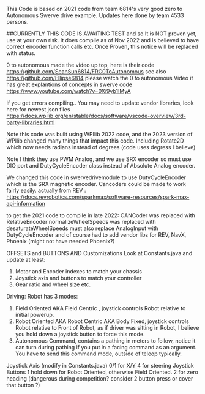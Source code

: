 
This Code is based on 2021 code from team 6814's very good zero to Autonomous Swerve drive example.
Updates here done by team 4533 persons.

##CURRENTLY THIS CODE IS AWAITING TEST and so It is NOT proven yet, use at your own risk.
It does compile as of Nov 2022 and is believed to have correct encoder function calls etc. 
Once Proven, this notice will be replaced with status.

0 to autonomous made the video up top, here is their code https://github.com/SeanSun6814/FRC0ToAutonomous
see also https://github.com/Ellipse6814
please watch the 0 to autonomous Video it has great explantions of concepts in swerve code https://www.youtube.com/watch?v=0Xi9yb1IMyA


If you get errors compiling..
You may need to update vendor libraries, look here for newest json files
https://docs.wpilib.org/en/stable/docs/software/vscode-overview/3rd-party-libraries.html

Note this code was built using WPIlib 2022 code, and the 2023 version of WPIlib changed many things that impact this code.
Including Rotate2D which now needs radians instead of degrees (code uses degress I believe) 

Note I think they use PWM Analog, and we use SRX encoder so must use DIO port and DutyCycleEncoder class instead of Absolute Analog encoder.

We changed this code in swervedrivemodule to use DutyCycleEncoder which is the SRX magnetic encoder. Cancoders could be made to work fairly easily.
actually from REV : https://docs.revrobotics.com/sparkmax/software-resources/spark-max-api-information

to get the 2021 code to compile in late 2022:
    CANCoder was replaced with RelativeEncoder
    normalizeWheelSpeeds was replaced with desaturateWheelSpeeds
    must also replace AnalogInput with DutyCycleEncoder
and of course had to add vendor libs for REV, NavX, Phoenix (might not have needed Phoenix?)

OFFSETS and BUTTONS AND Customizations
Look at Constants.java and update at least:
1. Motor and Encoder indexes to match your chassis
2. Joystick axis and buttons to match your controller
3. Gear ratio and wheel size etc.

Driving:
Robot has 3 modes:
1. Field Oriented AKA Field Centric , joystick controls Robot relative to initial powerup.
2. Robot Oriented AKA Robot Centric AKA Body Fixed, joystick controls Robot relative to Front of Robot, as if driver was sitting in Robot, I believe you hold down a joystick button to force this mode.
3. Autonomous Command, contains a pathing in meters to follow, notice it can turn during pathing if you put in a facing command as an argument. You have to send this command mode, outside of teleop typically.

Joystick Axis (modify in Constants.java)
0/1 for X/Y
4 for steering
Joystick Buttons
1 hold down for Robot Oriented, otherwise Field Oriented.
2 for zero heading (dangerous during competition? consider 2 button press or cover that button ?)




